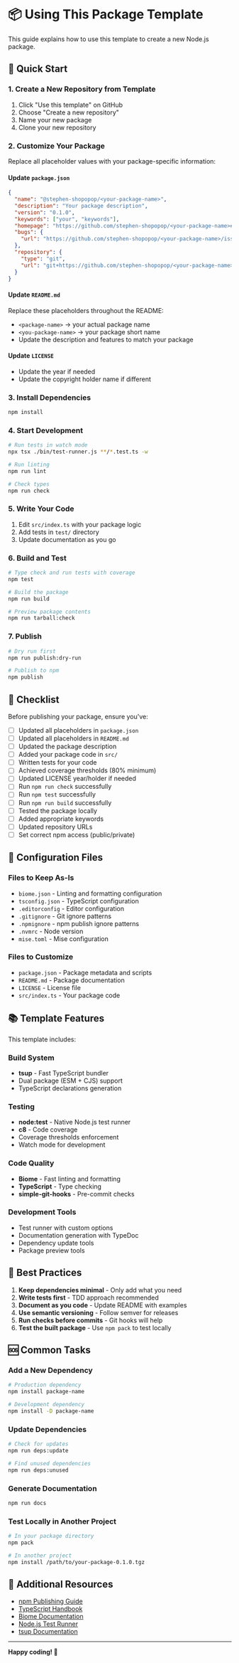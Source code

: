 # 📦 Using This Package Template

This guide explains how to use this template to create a new Node.js package.

## 🚀 Quick Start

### 1. Create a New Repository from Template

1. Click "Use this template" on GitHub
2. Choose "Create a new repository"
3. Name your new package
4. Clone your new repository

### 2. Customize Your Package

Replace all placeholder values with your package-specific information:

#### Update `package.json`

```json
{
  "name": "@stephen-shopopop/<your-package-name>",
  "description": "Your package description",
  "version": "0.1.0",
  "keywords": ["your", "keywords"],
  "homepage": "https://github.com/stephen-shopopop/<your-package-name>#readme",
  "bugs": {
    "url": "https://github.com/stephen-shopopop/<your-package-name>/issues"
  },
  "repository": {
    "type": "git",
    "url": "git+https://github.com/stephen-shopopop/<your-package-name>.git"
  }
}
```

#### Update `README.md`

Replace these placeholders throughout the README:

- `<package-name>` → your actual package name
- `<you-package-name>` → your package short name
- Update the description and features to match your package

#### Update `LICENSE`

- Update the year if needed
- Update the copyright holder name if different

### 3. Install Dependencies

```bash
npm install
```

### 4. Start Development

```bash
# Run tests in watch mode
npx tsx ./bin/test-runner.js **/*.test.ts -w

# Run linting
npm run lint

# Check types
npm run check
```

### 5. Write Your Code

1. Edit `src/index.ts` with your package logic
2. Add tests in `test/` directory
3. Update documentation as you go

### 6. Build and Test

```bash
# Type check and run tests with coverage
npm test

# Build the package
npm run build

# Preview package contents
npm run tarball:check
```

### 7. Publish

```bash
# Dry run first
npm run publish:dry-run

# Publish to npm
npm publish
```

## 📝 Checklist

Before publishing your package, ensure you've:

- [ ] Updated all placeholders in `package.json`
- [ ] Updated all placeholders in `README.md`
- [ ] Updated the package description
- [ ] Added your package code in `src/`
- [ ] Written tests for your code
- [ ] Achieved coverage thresholds (80% minimum)
- [ ] Updated LICENSE year/holder if needed
- [ ] Run `npm run check` successfully
- [ ] Run `npm test` successfully
- [ ] Run `npm run build` successfully
- [ ] Tested the package locally
- [ ] Added appropriate keywords
- [ ] Updated repository URLs
- [ ] Set correct npm access (public/private)

## 🔧 Configuration Files

### Files to Keep As-Is

- `biome.json` - Linting and formatting configuration
- `tsconfig.json` - TypeScript configuration
- `.editorconfig` - Editor configuration
- `.gitignore` - Git ignore patterns
- `.npmignore` - npm publish ignore patterns
- `.nvmrc` - Node version
- `mise.toml` - Mise configuration

### Files to Customize

- `package.json` - Package metadata and scripts
- `README.md` - Package documentation
- `LICENSE` - License file
- `src/index.ts` - Your package code

## 📚 Template Features

This template includes:

### Build System

- **tsup** - Fast TypeScript bundler
- Dual package (ESM + CJS) support
- TypeScript declarations generation

### Testing

- **node:test** - Native Node.js test runner
- **c8** - Code coverage
- Coverage thresholds enforcement
- Watch mode for development

### Code Quality

- **Biome** - Fast linting and formatting
- **TypeScript** - Type checking
- **simple-git-hooks** - Pre-commit checks

### Development Tools

- Test runner with custom options
- Documentation generation with TypeDoc
- Dependency update tools
- Package preview tools

## 🎯 Best Practices

1. **Keep dependencies minimal** - Only add what you need
2. **Write tests first** - TDD approach recommended
3. **Document as you code** - Update README with examples
4. **Use semantic versioning** - Follow semver for releases
5. **Run checks before commits** - Git hooks will help
6. **Test the built package** - Use `npm pack` to test locally

## 🆘 Common Tasks

### Add a New Dependency

```bash
# Production dependency
npm install package-name

# Development dependency
npm install -D package-name
```

### Update Dependencies

```bash
# Check for updates
npm run deps:update

# Find unused dependencies
npm run deps:unused
```

### Generate Documentation

```bash
npm run docs
```

### Test Locally in Another Project

```bash
# In your package directory
npm pack

# In another project
npm install /path/to/your-package-0.1.0.tgz
```

## 📖 Additional Resources

- [npm Publishing Guide](https://docs.npmjs.com/packages-and-modules/contributing-packages-to-the-registry)
- [TypeScript Handbook](https://www.typescriptlang.org/docs/)
- [Biome Documentation](https://biomejs.dev/)
- [Node.js Test Runner](https://nodejs.org/api/test.html)
- [tsup Documentation](https://tsup.egoist.dev/)

---

**Happy coding! 🎉**
